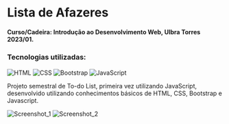 # Lista de Afazeres
#### Curso/Cadeira: Introdução ao Desenvolvimento Web, Ulbra Torres 2023/01.

### Tecnologias utilizadas:

<img align="center" alt="HTML" src="https://img.shields.io/badge/HTML-239120?style=for-the-badge&logo=html5&logoColor=white"> <img align="center" alt="CSS" src="https://img.shields.io/badge/CSS-239120?&style=for-the-badge&logo=css3&logoColor=white"> <img align="center" alt="Bootstrap" src="https://img.shields.io/badge/bootstrap-%238511FA.svg?style=for-the-badge&logo=bootstrap&logoColor=white"> <img align="center" alt="JavaScript" src="https://img.shields.io/badge/javascript-%23323330.svg?style=for-the-badge&logo=javascript&logoColor=%23F7DF1E">

Projeto semestral de To-do List, primeira vez utilizando JavaScript, desenvolvido utilizando conhecimentos básicos de HTML, CSS, Bootstrap e Javascript.

![Screenshot_1](https://github.com/ViniciusMat0s/Curriculum_HTMLCSS/assets/128171517/3b518003-c855-4202-bea0-a1b66306cb7e)
![Screenshot_2](https://github.com/ViniciusMat0s/Curriculum_HTMLCSS/assets/128171517/6d5bca40-09ad-4a39-83b0-d391e29940e3)
